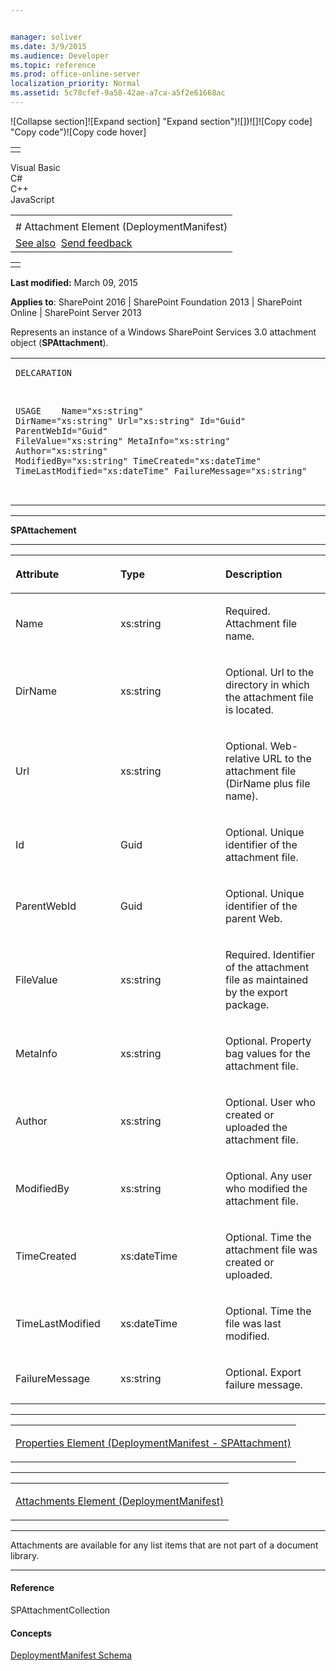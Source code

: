 ```yaml
---


manager: soliver
ms.date: 3/9/2015
ms.audience: Developer
ms.topic: reference
ms.prod: office-online-server
localization_priority: Normal
ms.assetid: 5c78cfef-9a58-42ae-a7ca-a5f2e61668ac
---
```


![Collapse
section]![Expand
section] "Expand section")![]()![])![]![]()![Copy
code] "Copy code")![Copy code
hover]
<table>
<tbody>
<tr class="odd">
<td align="left"></td>
</tr>
</tbody>
</table>

Visual Basic  
C\#  
C++  
JavaScript  

<table>
<tbody>
<tr class="odd">
<td align="left"><span id="runningHeaderText"></span></td>
</tr>
<tr class="even">
<td align="left"># Attachment Element (DeploymentManifest)</td>
</tr>
<tr class="odd">
<td align="left"><a href="#seeAlsoToggle">See also</a>  <span id="headfeedbackarea" class="feedbackhead"><a href="javascript:SubmitFeedback(&#39;docthis@Microsoft.com&#39;,&#39;&#39;,&#39;&#39;,&#39;&#39;,&#39;1.0.18082.1225&#39;,&#39;%0\dThank%20you%20for%20your%20feedback.%20The%20developer%20writing%20teams%20use%20your%20feedback%20to%20improve%20documentation.%20While%20we%20are%20reviewing%20your%20feedback,%20we%20may%20send%20you%20e-mail%20to%20ask%20for%20clarification%20or%20feedback%20on%20a%20solution.%20We%20do%20not%20use%20your%20e-mail%20address%20for%20any%20other%20purpose%20and%20we%20delete%20it%20after%20we%20finish%20our%20review.%0\AFor%20further%20information%20about%20the%20privacy%20policies%20of%20Microsoft,%20please%20see%20http://privacy.microsoft.com/en-us/default.aspx.%0\A%0\d&#39;,&#39;Customer%20feedback&#39;);">Send feedback</a></span></td>
</tr>
</tbody>
</table>

<table>
<colgroup>
<col width="100%" />
</colgroup>
<tbody>
<tr class="odd">
<td align="left"></td>
</tr>
</tbody>
</table>

**Last modified:** March 09, 2015

**Applies to**: SharePoint 2016 | SharePoint Foundation 2013 |
SharePoint Online | SharePoint Server 2013

Represents an instance of a Windows SharePoint Services 3.0 attachment
object (**SPAttachment**).

<span codelanguage="other"></span>
<table>
<colgroup>
<col width="100%" />
</colgroup>
<tbody>
<tr class="odd">
<td align="left"><pre><code>DELCARATION
<xs:element name="Attachment" 
      type="SPAttachment" 
      minOccurs="0" maxOccurs="unbounded" 
/>

USAGE
<ListItem>
        <Attachments>
                <Attachment>
                        Name="xs:string"
                        DirName="xs:string"
                        Url="xs:string"
                        Id="Guid"
                        ParentWebId="Guid"
                        FileValue="xs:string"
                        MetaInfo="xs:string"
                        Author="xs:string"
                        ModifiedBy="xs:string"
                        TimeCreated="xs:dateTime"
                        TimeLastModified="xs:dateTime"
                        FailureMessage="xs:string"
                                <Properties />
                </Attachment>
        </Attachments>
</ListItem></code></pre></td>
</tr>
</tbody>
</table>


-----------------------------------------------------------------------------------------------------------------------------------------------------------------------------------------

**SPAttachement**


-----------------------------------------------------------------------------------------------------------------------------------------------------------------------------------------------

<table>
<colgroup>
<col width="33%" />
<col width="33%" />
<col width="33%" />
</colgroup>
<thead>
<tr class="header">
<th align="left"><p>Attribute</p></th>
<th align="left"><p>Type</p></th>
<th align="left"><p>Description</p></th>
</tr>
</thead>
<tbody>
<tr class="odd">
<td align="left"><p>Name</p></td>
<td align="left"><p>xs:string</p></td>
<td align="left"><p>Required. Attachment file name.</p></td>
</tr>
<tr class="even">
<td align="left"><p>DirName</p></td>
<td align="left"><p>xs:string</p></td>
<td align="left"><p>Optional. Url to the directory in which the attachment file is located.</p></td>
</tr>
<tr class="odd">
<td align="left"><p>Url</p></td>
<td align="left"><p>xs:string</p></td>
<td align="left"><p>Optional. Web-relative URL to the attachment file (DirName plus file name).</p></td>
</tr>
<tr class="even">
<td align="left"><p>Id</p></td>
<td align="left"><p>Guid</p></td>
<td align="left"><p>Optional. Unique identifier of the attachment file.</p></td>
</tr>
<tr class="odd">
<td align="left"><p>ParentWebId</p></td>
<td align="left"><p>Guid</p></td>
<td align="left"><p>Optional. Unique identifier of the parent Web.</p></td>
</tr>
<tr class="even">
<td align="left"><p>FileValue</p></td>
<td align="left"><p>xs:string</p></td>
<td align="left"><p>Required. Identifier of the attachment file as maintained by the export package.</p></td>
</tr>
<tr class="odd">
<td align="left"><p>MetaInfo</p></td>
<td align="left"><p>xs:string</p></td>
<td align="left"><p>Optional. Property bag values for the attachment file.</p></td>
</tr>
<tr class="even">
<td align="left"><p>Author</p></td>
<td align="left"><p>xs:string</p></td>
<td align="left"><p>Optional. User who created or uploaded the attachment file.</p></td>
</tr>
<tr class="odd">
<td align="left"><p>ModifiedBy</p></td>
<td align="left"><p>xs:string</p></td>
<td align="left"><p>Optional. Any user who modified the attachment file.</p></td>
</tr>
<tr class="even">
<td align="left"><p>TimeCreated</p></td>
<td align="left"><p>xs:dateTime</p></td>
<td align="left"><p>Optional. Time the attachment file was created or uploaded.</p></td>
</tr>
<tr class="odd">
<td align="left"><p>TimeLastModified</p></td>
<td align="left"><p>xs:dateTime</p></td>
<td align="left"><p>Optional. Time the file was last modified.</p></td>
</tr>
<tr class="even">
<td align="left"><p>FailureMessage</p></td>
<td align="left"><p>xs:string</p></td>
<td align="left"><p>Optional. Export failure message.</p></td>
</tr>
</tbody>
</table>


---------------------------------------------------------------------------------------------------------------------------------------------------------------------------------------------------

<table>
<colgroup>
<col width="100%" />
</colgroup>
<tbody>
<tr class="odd">
<td align="left"><p><span sdata="link"><a href="properties-element-deploymentmanifestspattachment.md">Properties Element (DeploymentManifest - SPAttachment)</a></span></p></td>
</tr>
</tbody>
</table>


----------------------------------------------------------------------------------------------------------------------------------------------------------------------------------------------------

<table>
<colgroup>
<col width="100%" />
</colgroup>
<tbody>
<tr class="odd">
<td align="left"><p><span sdata="link"><a href="attachments-element-deploymentmanifest.md">Attachments Element (DeploymentManifest)</a></span></p></td>
</tr>
</tbody>
</table>


----------------------------------------------------------------------------------------------------------------------------------------------------------------------------------------------------------------------------

Attachments are available for any list items that are not part of a
document library.


-------------------------------------------------------------------------------------------------------------------------------------------------------------------------------------------

#### Reference

<span sdata="cer"
target="T:Microsoft.SharePoint.SPAttachmentCollection"><span
class="nolink">SPAttachmentCollection</span></span>

#### Concepts

[DeploymentManifest
Schema](deploymentmanifest-schema.md)</span>








